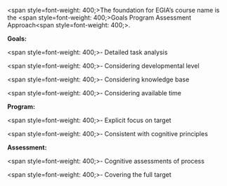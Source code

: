 <span style=font-weight: 400;>The foundation for EGIA’s course name is the </span><span style=font-weight: 400;>Goals Program Assessment Approach</span><span style=font-weight: 400;>.</span>

**Goals:**</p>  <p><span style=font-weight: 400;>- Detailed task analysis</span></p>  <p><span style=font-weight: 400;>- Considering developmental level</span></p>  <p><span style=font-weight: 400;>- Considering knowledge base</span></p>  <p><span style=font-weight: 400;>- Considering available time</span>

**Program:**</p>  <p><span style=font-weight: 400;>- Explicit focus on target</span></p>  <p><span style=font-weight: 400;>- Consistent with cognitive principles</span>

**Assessment:**</p>  <p><span style=font-weight: 400;>- Cognitive assessments of process</span></p>  <p><span style=font-weight: 400;>- Covering the full target</span>